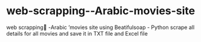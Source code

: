 # web-scrapping--Arabic-movies-site
web scrapping ِ-Arabic ’movies site  using Beatifulsoap - Python 
scrape all details for all movies and save it in TXT file and Excel file
